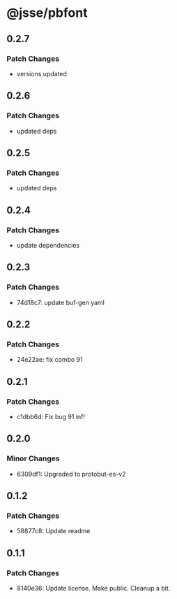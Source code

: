 # @jsse/pbfont

## 0.2.7

### Patch Changes

- versions updated

## 0.2.6

### Patch Changes

- updated deps

## 0.2.5

### Patch Changes

- updated deps

## 0.2.4

### Patch Changes

- update dependencies

## 0.2.3

### Patch Changes

- 74d18c7: update buf-gen yaml

## 0.2.2

### Patch Changes

- 24e22ae: fix combo 91

## 0.2.1

### Patch Changes

- c1dbb6d: Fix bug 91 inf!

## 0.2.0

### Minor Changes

- 6309df1: Upgraded to protobut-es-v2

## 0.1.2

### Patch Changes

- 58877c8: Update readme

## 0.1.1

### Patch Changes

- 8140e36: Update license. Make public. Cleanup a bit.
